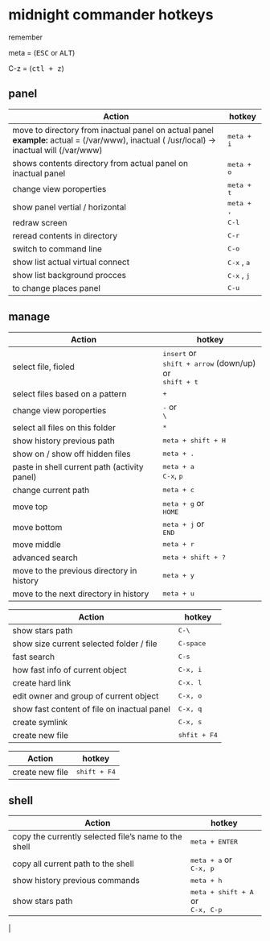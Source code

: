 midnight commander hotkeys
==========

remember 

meta = (<kbd>ESC</kbd> or <kbd>ALT</kbd>)

C-z = (<kbd>ctl + z</kbd>)     

## panel

| **Action** | **hotkey** |
|---|---|
| move to directory from inactual panel on actual panel <br> <b>example:</b> actual = (/var/www), inactual ( /usr/local) -> inactual will (/var/www) | <kbd>meta + i</kbd><br>
| shows contents directory from actual panel on inactual panel | <kbd>meta + o</kbd><br>
| change view poroperties | <kbd>meta + t</kbd><br>
| show panel vertial / horizontal | <kbd>meta + ,</kbd><br>
| redraw screen | <kbd>C-l</kbd><br>
| reread contents in directory | <kbd>C-r</kbd><br>
| switch to command line | <kbd>C-o</kbd><br>
| show list actual virtual connect | <kbd>C-x</kbd> , <kbd>a</kbd><br>
| show list background procces | <kbd>C-x</kbd> , <kbd>j</kbd><br>
| to change places panel | <kbd>C-u</kbd><br>


     
     
 ## manage
 
 | **Action** | **hotkey** |
|---|---|
| select file, fioled |  <kbd>insert</kbd> or<br><kbd>shift + arrow</kbd> (down/up) or<br><kbd>shift + t</kbd>
| select files based on a pattern | <kbd>+</kbd><br>
| change view poroperties | <kbd>-</kbd> or<br><kbd>\ </kbd>
| select all files on this folder | <kbd>*</kbd><br>
| show history previous path | <kbd>meta + shift + H</kbd><br>
| show on / show off hidden files | <kbd>meta + .</kbd><br>
| paste in shell current path (activity panel) | <kbd>meta + a</kbd><br><kbd>C-x</kbd>, <kbd>p</kbd>
| change current path | <kbd>meta + c</kbd>
| move top| <kbd>meta + g</kbd> or<br><kbd>HOME</kbd><br>
| move bottom | <kbd>meta + j</kbd> or<br><kbd>END</kbd><br>
| move middle | <kbd>meta + r</kbd>
| advanced search  | <kbd>meta + shift + ?</kbd><br>
| move to the previous directory in history | <kbd>meta + y</kbd><br>
| move to the next directory in history | <kbd>meta + u</kbd><br>

| **Action** | **hotkey** |
|---|---|
| show stars path | <kbd>C-\\</kbd><br>
| show size current selected folder / file | <kbd>C-space</kbd><br>
| fast search | <kbd>C-s</kbd><br>
| how fast info of current object | <kbd>C-x, i</kbd><br>
| create hard link | <kbd>C-x. l</kbd><br>
| edit owner and group of current object | <kbd>C-x, o</kbd><br>
| show fast content of file on inactual panel | <kbd>C-x, q</kbd><br>
| create symlink | <kbd>C-x, s</kbd><br>
| create new file | <kbd>shfit + F4</kbd><br>

| **Action** | **hotkey** |
|---|---|
| create new file | <kbd>shift + F4</kbd><br> | <kbd>screen</kbd> 


## shell

| **Action** | **hotkey** |
|---|---|
| copy the currently selected file’s name to the shell | <kbd>meta + ENTER</kbd>
| copy all current path to the shell | <kbd>meta + a</kbd> or<br><kbd>C-x, p</kbd>
| show history previous commands | <kbd>meta + h</kbd>
| show stars path | <kbd>meta + shift + A</kbd> or<br><kbd>C-x, C-p</kbd>

      
| 
